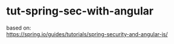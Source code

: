 # tut-spring-sec-with-angular
based on:  
https://spring.io/guides/tutorials/spring-security-and-angular-js/

